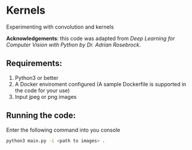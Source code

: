 # Kernels
Experimenting with convolution and kernels

**Acknowledgements**: this code was adapted from *Deep Learning for Computer Vision with Python by Dr. Adrian Rosebrock*. 

## Requirements:
1. Python3 or better
2. A Docker enviroment configured (A sample Dockerfile is supported in the code for your use)
3. Input jpeg or png images

## Running the code:
Enter the following command into you console 
```bash
python3 main.py -i <path to images> .
```
